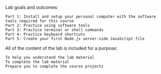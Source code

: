Lab goals and outcomes:

    Part 1: Install and setup your personal computer with the software tools required for this course
    Part 2: Practice using software tools
    Part 3: Practice terminal or shell commands
    Part 4: Practice keyboard shortcuts
    Part 5: Create your first Node.js server-side JavaScript file


All of the content of the lab is included for a purpose:

    To help you understand the lab material
    To complete the lab material
    Prepare you to complete the course projects
